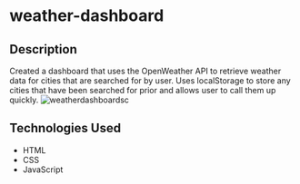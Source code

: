 # weather-dashboard
## Description 
Created a dashboard that uses the OpenWeather API to retrieve weather data for cities that are searched for by user. Uses localStorage to store any cities that have been searched for prior and allows user to call them up quickly.
![weatherdashboardsc](https://user-images.githubusercontent.com/115902644/216849383-39b9a090-6641-44f2-bb29-3a8167dd3d25.PNG)

## Technologies Used
* HTML
* CSS
* JavaScript
